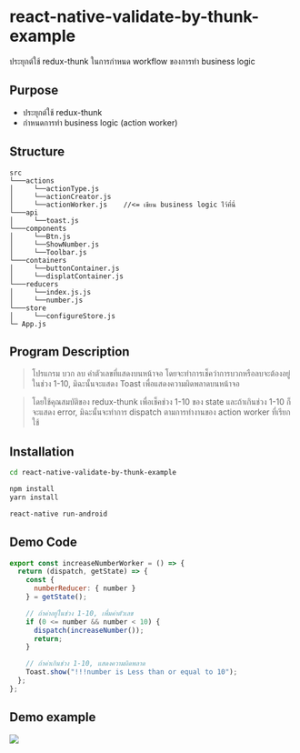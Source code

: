 # react-native-validate-by-thunk-example
ประยุกต์ใช้ redux-thunk ในการกำหนด workflow ของการทำ business logic

## Purpose

  - ประยุกต์ใช้ redux-thunk
  - กำหนดการทำ business logic (action worker)
  
## Structure

```
src
└───actions
│     └──actionType.js  
│     └──actionCreator.js
│     └──actionWorker.js    //<= เขียน business logic ไว้ที่นี่
└───api
│     └──toast.js
└───components
│     └──Btn.js
│     └──ShowNumber.js
│     └──Toolbar.js
└───containers
│     └──buttonContainer.js
│     └──displatContainer.js
└───reducers
│     └──index.js.js
│     └──number.js
└───store
│     └──configureStore.js
└─ App.js
```

## Program Description

> โปรแกรม บวก ลบ ค่าตัวเลขที่แสดงบนหน้าจอ โดยจะทำการเช็คว่าการบวกหรือลบจะต้องอยู่ในช่วง 1-10, มิฉะนั้นจะแสดง Toast เพื่อแสดงความผิดพลาดบนหน้าจอ

> โดยใช้คุณสมบัติของ redux-thunk เพื่อเช็คช่วง 1-10 ของ state และถ้าเกินช่วง 1-10 ก็จะแสดง error, มิฉะนั้นจะทำการ dispatch ตามการทำงานของ action worker ที่เรียกใช้

## Installation

```sh
cd react-native-validate-by-thunk-example

npm install
yarn install

react-native run-android
```

## Demo Code

```javascript
export const increaseNumberWorker = () => {
  return (dispatch, getState) => {
    const {
      numberReducer: { number }
    } = getState();

    // ถ้าค่าอยู่ในช่วง 1-10, เพื่มค่าตัวเลข
    if (0 <= number && number < 10) {
      dispatch(increaseNumber());
      return;
    }

    // ถ้าค่าเกินช่วง 1-10, แสดงความผิดพลาด
    Toast.show("!!!number is Less than or equal to 10");
  };
};
```

## Demo example

![](https://github.com/kudane/react-native-validate-by-thunk-example/blob/master/images/screen_demo.gif)

